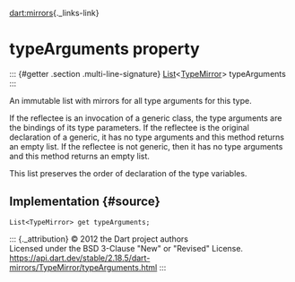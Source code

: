 [dart:mirrors](../../dart-mirrors/dart-mirrors-library){._links-link}

typeArguments property
======================

::: {#getter .section .multi-line-signature}
[List](../../dart-core/list-class)\<[TypeMirror](../typemirror-class)\>
typeArguments
:::

An immutable list with mirrors for all type arguments for this type.

If the reflectee is an invocation of a generic class, the type arguments
are the bindings of its type parameters. If the reflectee is the
original declaration of a generic, it has no type arguments and this
method returns an empty list. If the reflectee is not generic, then it
has no type arguments and this method returns an empty list.

This list preserves the order of declaration of the type variables.

Implementation {#source}
--------------

``` {.language-dart data-language="dart"}
List<TypeMirror> get typeArguments;
```

::: {._attribution}
© 2012 the Dart project authors\
Licensed under the BSD 3-Clause \"New\" or \"Revised\" License.\
<https://api.dart.dev/stable/2.18.5/dart-mirrors/TypeMirror/typeArguments.html>
:::
